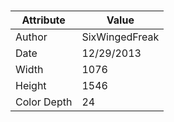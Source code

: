 # 
| Attribute | Value |
| ---  | ---     |
| Author | SixWingedFreak |
| Date | 12/29/2013 |
| Width | 1076 |
| Height | 1546 |
| Color Depth | 24 |
